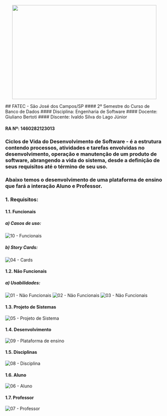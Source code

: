 <p align="center">
  <img width="460" height="300" src="![qrcode-git-bertoti-ivaldojr](https://user-images.githubusercontent.com/20825226/172972175-624bdd32-0d05-4e75-8451-086d6d0630dc.png)">
</p>
## FATEC - São José dos Campos/SP
#### 2º Semestre do Curso de Banco de Dados
#### Disciplina: Engenharia de Software
#### Docente: Giuliano Bertoti
#### Discente: Ivaldo Silva do Lago Júnior

#### RA Nº: 1460282123013

### Ciclos de Vida do Desenvolvimento de Software - é a estrutura contendo processos, atividades e tarefas envolvidas no desenvolvimento, operação e manutenção de um produto de software, abrangendo a vida do sistema, desde a definição de seus requisitos até o término de seu uso.

### Abaixo temos o desenvolvimento de uma plataforma de ensino que fará a interação Aluno e Professor.

### 1. Requisitos:
#### 1.1. Funcionais
##### a) Casos de uso:
![10 - Funcionais](https://user-images.githubusercontent.com/20825226/172966809-796af746-670e-4818-95b2-ef48edb431d6.JPG)

##### b) Story Cards:
![04 - Cards](https://user-images.githubusercontent.com/20825226/172967101-5f81db10-f931-4ba9-9957-cbb2cfe82d70.jpg)

#### 1.2. Não Funcionais
##### a) Usabilidades:
![01 - Não Funcionais](https://user-images.githubusercontent.com/20825226/172967505-7f95b9cf-d57f-4cc0-b12f-86bd5140fe1c.jpg)
![02 - Não Funcionais](https://user-images.githubusercontent.com/20825226/172967499-2effd673-2cb5-43d6-b452-75777f7f458f.jpg)
![03 - Não Funcionais](https://user-images.githubusercontent.com/20825226/172967503-4c1e837a-1538-4b21-9644-4ca25cf74bd8.jpg)

#### 1.3. Projeto de Sistemas
![05 - Projeto de Sistema](https://user-images.githubusercontent.com/20825226/172967679-c8df0ef2-62b6-401d-b3a8-3c48cc631a1a.jpg)

#### 1.4. Desenvolvimento
![09 - Plataforma de ensino](https://user-images.githubusercontent.com/20825226/172967841-4edc0f62-9cfa-446a-8ba5-d5277b8c0189.jpg)

#### 1.5. Disciplinas
![08 - Disciplina](https://user-images.githubusercontent.com/20825226/172967940-5fe6b44a-828e-4b60-90ea-47ed88a7d326.jpg)

#### 1.6. Aluno
![06 - Aluno](https://user-images.githubusercontent.com/20825226/172968042-00e2389f-f5c4-4fe9-9d50-b849b9fd8e94.jpg)

#### 1.7. Professor
![07 - Professor](https://user-images.githubusercontent.com/20825226/172968509-cd0249fb-488d-44ee-8045-92673301e6de.jpg)
